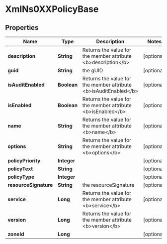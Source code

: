 
# XmlNs0XXPolicyBase

## Properties
Name | Type | Description | Notes
------------ | ------------- | ------------- | -------------
**description** | **String** | Returns the value for the member attribute &lt;b&gt;description&lt;/b&gt; |  [optional]
**guid** | **String** | the gUID |  [optional]
**isAuditEnabled** | **Boolean** | Returns the value for the member attribute &lt;b&gt;isAuditEnabled&lt;/b&gt; |  [optional]
**isEnabled** | **Boolean** | Returns the value for the member attribute &lt;b&gt;isEnabled&lt;/b&gt; |  [optional]
**name** | **String** | Returns the value for the member attribute &lt;b&gt;name&lt;/b&gt; |  [optional]
**options** | **String** | Returns the value for the member attribute &lt;b&gt;options&lt;/b&gt; |  [optional]
**policyPriority** | **Integer** |  |  [optional]
**policyText** | **String** |  |  [optional]
**policyType** | **Integer** |  |  [optional]
**resourceSignature** | **String** | the resourceSignature |  [optional]
**service** | **Long** | Returns the value for the member attribute &lt;b&gt;service&lt;/b&gt; |  [optional]
**version** | **Long** | Returns the value for the member attribute &lt;b&gt;version&lt;/b&gt; |  [optional]
**zoneId** | **Long** |  |  [optional]




